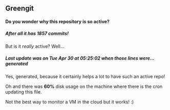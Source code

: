 ## Greengit

#### Do you wonder why this repository is so active?

##### After all it has 1857 commits!

But is it *really* active? Well...

##### Last update was on Tue Apr 30 at 05:25:02 when those lines were... generated

Yes, generated, because it certainly helps a lot to have such an active repo!

Oh and there was **60%** disk usage on the machine
where there is the cron updating this file.

Not the best way to monitor a VM in the cloud but it works! :)
